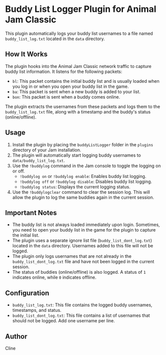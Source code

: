 # Buddy List Logger Plugin for Animal Jam Classic

This plugin automatically logs your buddy list usernames to a file named `buddy_list_log.txt` located in the `data` directory.

## How It Works

The plugin hooks into the Animal Jam Classic network traffic to capture buddy list information. It listens for the following packets:

*   `bl`: This packet contains the initial buddy list and is usually loaded when you log in or when you open your buddy list in the game.
*   `ba`: This packet is sent when a new buddy is added to your list.
*   `bon`: This packet is sent when a buddy comes online.

The plugin extracts the usernames from these packets and logs them to the `buddy_list_log.txt` file, along with a timestamp and the buddy's status (online/offline).

## Usage

1.  Install the plugin by placing the `buddyListLogger` folder in the `plugins` directory of your Jam installation.
2.  The plugin will automatically start logging buddy usernames to `data/buddy_list_log.txt`.
3.  Use the `!buddylog` command in the Jam console to toggle the logging on or off.
    *   `!buddylog on` or `!buddylog enable`: Enables buddy list logging.
    *   `!buddylog off` or `!buddylog disable`: Disables buddy list logging.
    *   `!buddylog status`: Displays the current logging status.
4.  Use the `!buddylogclear` command to clear the session log. This will allow the plugin to log the same buddies again in the current session.

## Important Notes

*   The buddy list is not always loaded immediately upon login. Sometimes, you need to open your buddy list in the game for the plugin to capture the initial list.
*   The plugin uses a separate ignore list file (`buddy_list_dont_log.txt`) located in the `data` directory. Usernames added to this file will not be logged.
*   The plugin only logs usernames that are not already in the `buddy_list_dont_log.txt` file and have not been logged in the current session.
*   The status of buddies (online/offline) is also logged. A status of `1` indicates online, while `0` indicates offline.

## Configuration

*   `buddy_list_log.txt`: This file contains the logged buddy usernames, timestamps, and status.
*   `buddy_list_dont_log.txt`: This file contains a list of usernames that should not be logged. Add one username per line.

## Author

Cline
